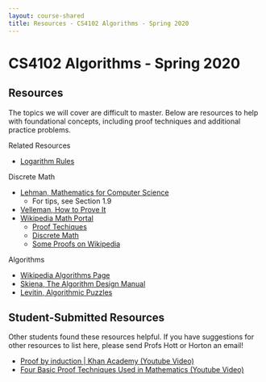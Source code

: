```yaml
---
layout: course-shared 
title: Resources - CS4102 Algorithms - Spring 2020 
---
```

# CS4102 Algorithms - Spring 2020

## Resources

The topics we will cover are difficult to master.  Below are resources to help with foundational concepts, including proof techniques and additional practice problems.

Related Resources
- [Logarithm Rules](https://en.wikipedia.org/wiki/List_of_logarithmic_identities)

Discrete Math
- [Lehman, Mathematics for Computer Science](pdfs/mcs.pdf)
    - For tips, see Section 1.9
- [Velleman, How to Prove It](https://search.lib.virginia.edu/catalog/u4357637)
- [Wikipedia Math Portal](https://en.wikipedia.org/wiki/Portal:Mathematics)
    - [Proof Techiques](https://en.wikipedia.org/wiki/Mathematical_proof)
    - [Discrete Math](https://en.wikipedia.org/wiki/Discrete_mathematics)
    - [Some Proofs on Wikipedia](https://en.wikipedia.org/wiki/List_of_mathematical_proofs)

Algorithms
- [Wikipedia Algorithms Page](https://en.wikipedia.org/wiki/Algorithm)
- [Skiena, The Algorithm Design Manual](https://www.amazon.com/dp/1849967202)
- [Levitin, Algorithmic Puzzles](https://search.lib.virginia.edu/catalog/u7095532)

## Student-Submitted Resources

Other students found these resources helpful.  If you have suggestions for other resources to list here, please send Profs Hott or Horton an email!

- [Proof by induction | Khan Academy (Youtube Video)](https://www.youtube.com/watch?v=wblW_M_HVQ8)
- [Four Basic Proof Techniques Used in Mathematics (Youtube Video)](https://www.youtube.com/watch?v=V5tUc-J124s)

